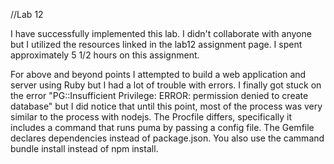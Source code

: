 //Lab 12

I have successfully implemented this lab.  I didn't collaborate with anyone but I utilized the resources linked in the lab12 assignment page.  I spent approximately 5 1/2 hours on this assignment.

For above and beyond points I attempted to build a web application and server using Ruby but I had a lot of trouble with errors.  I finally got stuck on the error "PG::Insufficient Privilege: ERROR: permission denied to create database" but I did notice that until this point, most of the process was very similar to the process with nodejs.  The Procfile differs, specifically it includes a command that runs puma by passing a config file. The Gemfile declares dependencies instead of package.json.  You also use the cammand bundle install instead of npm install.  